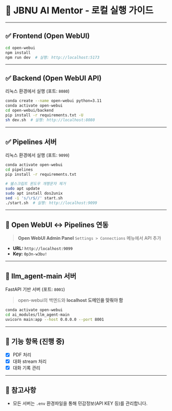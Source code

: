 # 🧠 JBNU AI Mentor - 로컬 실행 가이드

---

## ✅ Frontend (Open WebUI)
```bash
cd open-webui
npm install
npm run dev  # 실행: http://localhost:5173
````

---

## ✅ Backend (Open WebUI API)

리눅스 환경에서 실행 (포트: `8080`)

```bash
conda create --name open-webui python=3.11
conda activate open-webui
cd open-webui/backend
pip install -r requirements.txt -U
sh dev.sh  # 실행: http://localhost:8080
```

---

## ✅ Pipelines 서버

리눅스 환경에서 실행 (포트: `9099`)

```bash
conda activate open-webui
cd pipelines
pip install -r requirements.txt

# 쉘스크립트 윈도우 개행문자 제거
sudo apt update
sudo apt install dos2unix
sed -i 's/\r$//' start.sh
./start.sh  # 실행: http://localhost:9099
```

---

## 🔗 Open WebUI ↔ Pipelines 연동

> **Open WebUI Admin Panel**
> `Settings > Connections` 메뉴에서 API 추가

* **URL:** `http://localhost:9099`
* **Key:** `0p3n-w3bu!`

---

## 🧩 llm\_agent-main 서버

FastAPI 기반 서버 (포트: `8001`)

> open-webui의 백엔드와 **localhost 도메인을 맞춰야 함**

```bash
conda activate open-webui
cd ai_modules/llm_agent-main
uvicorn main:app --host 0.0.0.0 --port 8001
```

---

## 📄 기능 항목 (진행 중)

* [x] PDF 처리
* [x] 대화 stream 처리
* [x] 대화 기록 관리

---

## 🧼 참고사항

* 모든 서버는 `.env` 환경파일을 통해 민감정보(API KEY 등)를 관리합니다.
